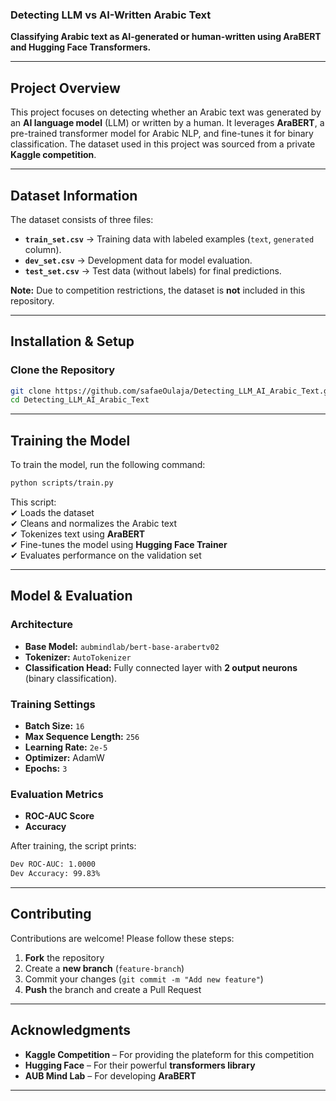 ###  **Detecting LLM vs AI-Written Arabic Text**  
**Classifying Arabic text as AI-generated or human-written using AraBERT and Hugging Face Transformers.**  

---

##  **Project Overview**  
This project focuses on detecting whether an Arabic text was generated by an **AI language model** (LLM) or written by a human. It leverages **AraBERT**, a pre-trained transformer model for Arabic NLP, and fine-tunes it for binary classification. The dataset used in this project was sourced from a private **Kaggle competition**.  

---

##  **Dataset Information**  
The dataset consists of three files:  
- **`train_set.csv`** → Training data with labeled examples (`text`, `generated` column).  
- **`dev_set.csv`** → Development data for model evaluation.  
- **`test_set.csv`** → Test data (without labels) for final predictions.  

 **Note:** Due to competition restrictions, the dataset is **not** included in this repository.  

---

##  **Installation & Setup**  
### **Clone the Repository**  
```bash
git clone https://github.com/safaeOulaja/Detecting_LLM_AI_Arabic_Text.git
cd Detecting_LLM_AI_Arabic_Text
```
---

## **Training the Model**  
To train the model, run the following command:  
```bash
python scripts/train.py
```
This script:  
✔ Loads the dataset  
✔ Cleans and normalizes the Arabic text  
✔ Tokenizes text using **AraBERT**  
✔ Fine-tunes the model using **Hugging Face Trainer**  
✔ Evaluates performance on the validation set  

---

## **Model & Evaluation**  
###  **Architecture**  
- **Base Model:** `aubmindlab/bert-base-arabertv02`  
- **Tokenizer:** `AutoTokenizer`  
- **Classification Head:** Fully connected layer with **2 output neurons** (binary classification).  

###  **Training Settings**  
- **Batch Size:** `16`  
- **Max Sequence Length:** `256`  
- **Learning Rate:** `2e-5`  
- **Optimizer:** AdamW  
- **Epochs:** `3`  

### **Evaluation Metrics**  
- **ROC-AUC Score**  
- **Accuracy**  

After training, the script prints:  
```bash
Dev ROC-AUC: 1.0000
Dev Accuracy: 99.83%
```
---

## **Contributing**  
Contributions are welcome! Please follow these steps:  
1. **Fork** the repository  
2. Create a **new branch** (`feature-branch`)  
3. Commit your changes (`git commit -m "Add new feature"`)  
4. **Push** the branch and create a Pull Request  
---

## **Acknowledgments**  
- **Kaggle Competition** – For providing the plateform for this competition
- **Hugging Face** – For their powerful **transformers library**  
- **AUB Mind Lab** – For developing **AraBERT**  

---
